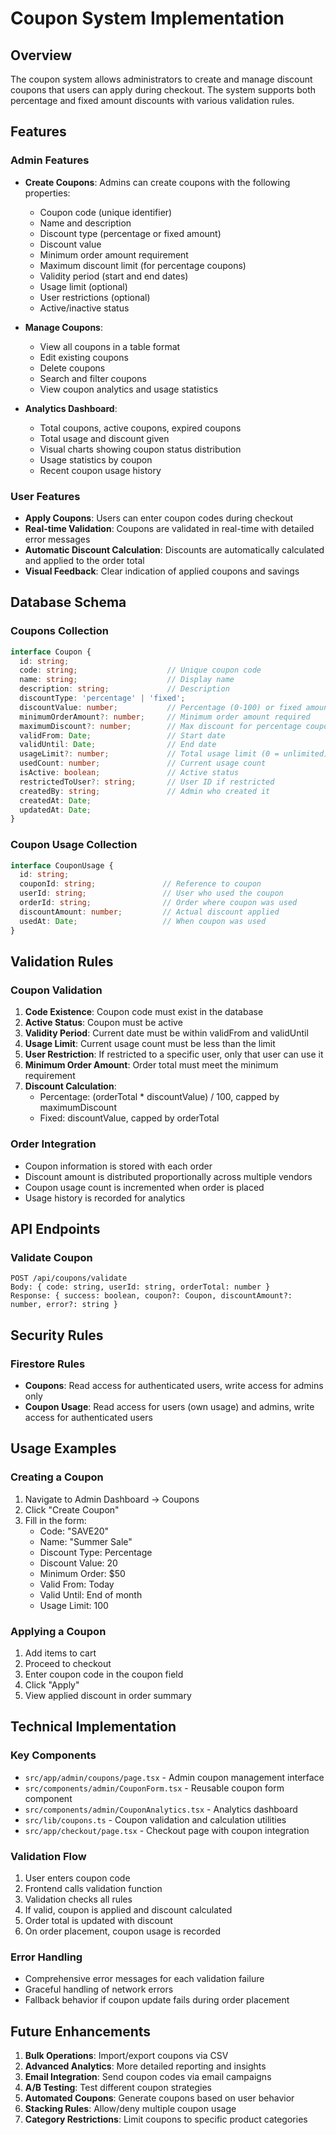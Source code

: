 # Coupon System Implementation

## Overview

The coupon system allows administrators to create and manage discount coupons that users can apply during checkout. The system supports both percentage and fixed amount discounts with various validation rules.

## Features

### Admin Features
- **Create Coupons**: Admins can create coupons with the following properties:
  - Coupon code (unique identifier)
  - Name and description
  - Discount type (percentage or fixed amount)
  - Discount value
  - Minimum order amount requirement
  - Maximum discount limit (for percentage coupons)
  - Validity period (start and end dates)
  - Usage limit (optional)
  - User restrictions (optional)
  - Active/inactive status

- **Manage Coupons**: 
  - View all coupons in a table format
  - Edit existing coupons
  - Delete coupons
  - Search and filter coupons
  - View coupon analytics and usage statistics

- **Analytics Dashboard**:
  - Total coupons, active coupons, expired coupons
  - Total usage and discount given
  - Visual charts showing coupon status distribution
  - Usage statistics by coupon
  - Recent coupon usage history

### User Features
- **Apply Coupons**: Users can enter coupon codes during checkout
- **Real-time Validation**: Coupons are validated in real-time with detailed error messages
- **Automatic Discount Calculation**: Discounts are automatically calculated and applied to the order total
- **Visual Feedback**: Clear indication of applied coupons and savings

## Database Schema

### Coupons Collection
```typescript
interface Coupon {
  id: string;
  code: string;                    // Unique coupon code
  name: string;                    // Display name
  description: string;             // Description
  discountType: 'percentage' | 'fixed';
  discountValue: number;           // Percentage (0-100) or fixed amount
  minimumOrderAmount?: number;     // Minimum order amount required
  maximumDiscount?: number;        // Max discount for percentage coupons
  validFrom: Date;                 // Start date
  validUntil: Date;                // End date
  usageLimit?: number;             // Total usage limit (0 = unlimited)
  usedCount: number;               // Current usage count
  isActive: boolean;               // Active status
  restrictedToUser?: string;       // User ID if restricted
  createdBy: string;               // Admin who created it
  createdAt: Date;
  updatedAt: Date;
}
```

### Coupon Usage Collection
```typescript
interface CouponUsage {
  id: string;
  couponId: string;               // Reference to coupon
  userId: string;                 // User who used the coupon
  orderId: string;                // Order where coupon was used
  discountAmount: number;         // Actual discount applied
  usedAt: Date;                   // When coupon was used
}
```

## Validation Rules

### Coupon Validation
1. **Code Existence**: Coupon code must exist in the database
2. **Active Status**: Coupon must be active
3. **Validity Period**: Current date must be within validFrom and validUntil
4. **Usage Limit**: Current usage count must be less than the limit
5. **User Restriction**: If restricted to a specific user, only that user can use it
6. **Minimum Order Amount**: Order total must meet the minimum requirement
7. **Discount Calculation**: 
   - Percentage: (orderTotal * discountValue) / 100, capped by maximumDiscount
   - Fixed: discountValue, capped by orderTotal

### Order Integration
- Coupon information is stored with each order
- Discount amount is distributed proportionally across multiple vendors
- Coupon usage count is incremented when order is placed
- Usage history is recorded for analytics

## API Endpoints

### Validate Coupon
```
POST /api/coupons/validate
Body: { code: string, userId: string, orderTotal: number }
Response: { success: boolean, coupon?: Coupon, discountAmount?: number, error?: string }
```

## Security Rules

### Firestore Rules
- **Coupons**: Read access for authenticated users, write access for admins only
- **Coupon Usage**: Read access for users (own usage) and admins, write access for authenticated users

## Usage Examples

### Creating a Coupon
1. Navigate to Admin Dashboard → Coupons
2. Click "Create Coupon"
3. Fill in the form:
   - Code: "SAVE20"
   - Name: "Summer Sale"
   - Discount Type: Percentage
   - Discount Value: 20
   - Minimum Order: $50
   - Valid From: Today
   - Valid Until: End of month
   - Usage Limit: 100

### Applying a Coupon
1. Add items to cart
2. Proceed to checkout
3. Enter coupon code in the coupon field
4. Click "Apply"
5. View applied discount in order summary

## Technical Implementation

### Key Components
- `src/app/admin/coupons/page.tsx` - Admin coupon management interface
- `src/components/admin/CouponForm.tsx` - Reusable coupon form component
- `src/components/admin/CouponAnalytics.tsx` - Analytics dashboard
- `src/lib/coupons.ts` - Coupon validation and calculation utilities
- `src/app/checkout/page.tsx` - Checkout page with coupon integration

### Validation Flow
1. User enters coupon code
2. Frontend calls validation function
3. Validation checks all rules
4. If valid, coupon is applied and discount calculated
5. Order total is updated with discount
6. On order placement, coupon usage is recorded

### Error Handling
- Comprehensive error messages for each validation failure
- Graceful handling of network errors
- Fallback behavior if coupon update fails during order placement

## Future Enhancements

1. **Bulk Operations**: Import/export coupons via CSV
2. **Advanced Analytics**: More detailed reporting and insights
3. **Email Integration**: Send coupon codes via email campaigns
4. **A/B Testing**: Test different coupon strategies
5. **Automated Coupons**: Generate coupons based on user behavior
6. **Stacking Rules**: Allow/deny multiple coupon usage
7. **Category Restrictions**: Limit coupons to specific product categories 